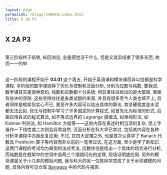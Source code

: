 ```yaml
---
layout: page
permalink: /blogs/240604/index.html
title: X 2A P3
---
```


## X 2A P3

<br>第三阶段终于结束, 纵回浏览, 总是感觉没干什么, 但是又其实结束了很多东西, 故而一一列举.

<br>这一阶段的课程开始于 **03.01** 这个周五, 开始于英语课和模块课而非以往都是科学课程. 本阶段的数学课选择了优化与控制和泛函分析, 分别为应数与纯数. 要我说, 数学课其实是很神奇的, 纯数和应数都十分系统: 但前者往往给出的是大框架, 里面有些许的空隙, 这些空隙往往是各类试题的来源, 并且有很多至今人类也填不上; 后者同样是框架但实心不已, 甚至许多内容可以给出具体的算法, 其坚硬程度连水泥都无法比拟. 优化与控制中学习了许多固定的计算程式, 如首先化为标准的形式, 后面应用各式的程式算法, 如不等式边界的 Lagrange 插值法, 如单纯形法, 如 Kalman 判别法, 如 Hamilton 方程等——这些内容在表述时相当深刻复杂, 但上手操作一下线性或二次则会异常自然. 泛函分析在科大早已学过, 包括其内容在各种分析学课程中亦是反复应用; 不过, 在四大定理之外, 也是首次认真学了 Banach 代数及 Fredholm 算子等内容而非以前的一笔带过式, 在这方面, 至少是学了新知识. 这两门课程的考试均为典型的法式考法, 应数往往是给出一个具体的场合进行分析, 而纯数是在框架中的空洞中选两三个熠熠闪光的定理, 现场证明或应用. 另外的模块课是关于小几率的模拟问题, 我与科大的另一位陈同学完成了关于水坝建模的问题, 具体内容可见仓库 [Barrages](https://github.com/Zian-Chen/Barrages) 中的代码与报告. 